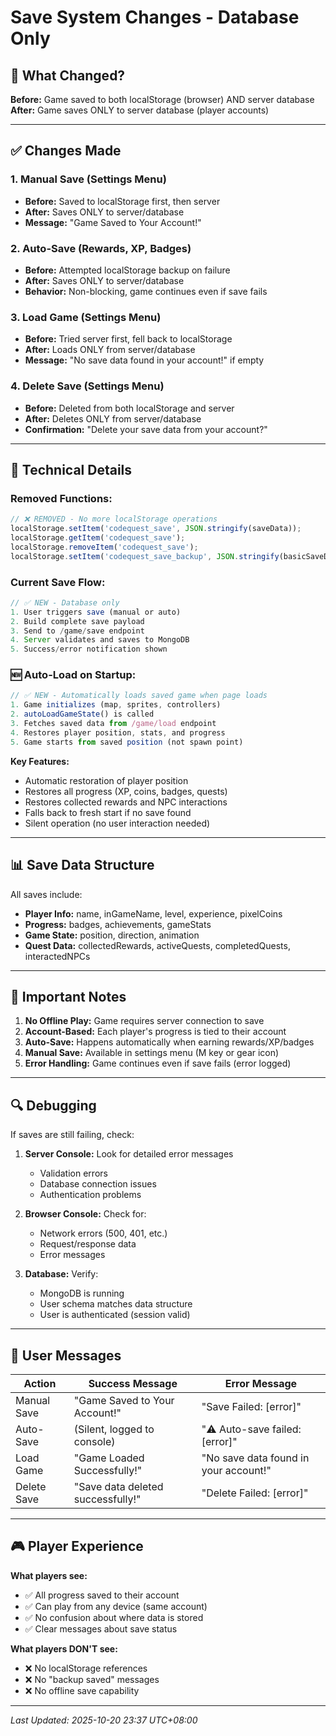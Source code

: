 # Save System Changes - Database Only

## 🎯 What Changed?

**Before:** Game saved to both localStorage (browser) AND server database  
**After:** Game saves ONLY to server database (player accounts)

---

## ✅ Changes Made

### 1. **Manual Save (Settings Menu)**
- **Before:** Saved to localStorage first, then server
- **After:** Saves ONLY to server/database
- **Message:** "Game Saved to Your Account!"

### 2. **Auto-Save (Rewards, XP, Badges)**
- **Before:** Attempted localStorage backup on failure
- **After:** Saves ONLY to server/database
- **Behavior:** Non-blocking, game continues even if save fails

### 3. **Load Game (Settings Menu)**
- **Before:** Tried server first, fell back to localStorage
- **After:** Loads ONLY from server/database
- **Message:** "No save data found in your account!" if empty

### 4. **Delete Save (Settings Menu)**
- **Before:** Deleted from both localStorage and server
- **After:** Deletes ONLY from server/database
- **Confirmation:** "Delete your save data from your account?"

---

## 🔧 Technical Details

### Removed Functions:
```javascript
// ❌ REMOVED - No more localStorage operations
localStorage.setItem('codequest_save', JSON.stringify(saveData));
localStorage.getItem('codequest_save');
localStorage.removeItem('codequest_save');
localStorage.setItem('codequest_save_backup', JSON.stringify(basicSaveData));
```

### Current Save Flow:
```javascript
// ✅ NEW - Database only
1. User triggers save (manual or auto)
2. Build complete save payload
3. Send to /game/save endpoint
4. Server validates and saves to MongoDB
5. Success/error notification shown
```

### 🆕 Auto-Load on Startup:
```javascript
// ✅ NEW - Automatically loads saved game when page loads
1. Game initializes (map, sprites, controllers)
2. autoLoadGameState() is called
3. Fetches saved data from /game/load endpoint
4. Restores player position, stats, and progress
5. Game starts from saved position (not spawn point)
```

**Key Features:**
- Automatic restoration of player position
- Restores all progress (XP, coins, badges, quests)
- Restores collected rewards and NPC interactions
- Falls back to fresh start if no save found
- Silent operation (no user interaction needed)

---

## 📊 Save Data Structure

All saves include:
- **Player Info:** name, inGameName, level, experience, pixelCoins
- **Progress:** badges, achievements, gameStats
- **Game State:** position, direction, animation
- **Quest Data:** collectedRewards, activeQuests, completedQuests, interactedNPCs

---

## 🚨 Important Notes

1. **No Offline Play:** Game requires server connection to save
2. **Account-Based:** Each player's progress is tied to their account
3. **Auto-Save:** Happens automatically when earning rewards/XP/badges
4. **Manual Save:** Available in settings menu (M key or gear icon)
5. **Error Handling:** Game continues even if save fails (error logged)

---

## 🔍 Debugging

If saves are still failing, check:

1. **Server Console:** Look for detailed error messages
   - Validation errors
   - Database connection issues
   - Authentication problems

2. **Browser Console:** Check for:
   - Network errors (500, 401, etc.)
   - Request/response data
   - Error messages

3. **Database:** Verify:
   - MongoDB is running
   - User schema matches data structure
   - User is authenticated (session valid)

---

## 📝 User Messages

| Action | Success Message | Error Message |
|--------|----------------|---------------|
| Manual Save | "Game Saved to Your Account!" | "Save Failed: [error]" |
| Auto-Save | (Silent, logged to console) | "⚠️ Auto-save failed: [error]" |
| Load Game | "Game Loaded Successfully!" | "No save data found in your account!" |
| Delete Save | "Save data deleted successfully!" | "Delete Failed: [error]" |

---

## 🎮 Player Experience

**What players see:**
- ✅ All progress saved to their account
- ✅ Can play from any device (same account)
- ✅ No confusion about where data is stored
- ✅ Clear messages about save status

**What players DON'T see:**
- ❌ No localStorage references
- ❌ No "backup saved" messages
- ❌ No offline save capability

---

*Last Updated: 2025-10-20 23:37 UTC+08:00*
